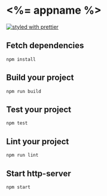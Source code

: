 # <%= appname %>

[![styled with prettier](https://img.shields.io/badge/styled_with-prettier-ff69b4.svg)](https://github.com/prettier/prettier)

## Fetch dependencies
```
npm install
```

## Build your project
```
npm run build
```

## Test your project
```
npm test
```

## Lint your project
```
npm run lint
```

## Start http-server
```
npm start
```

